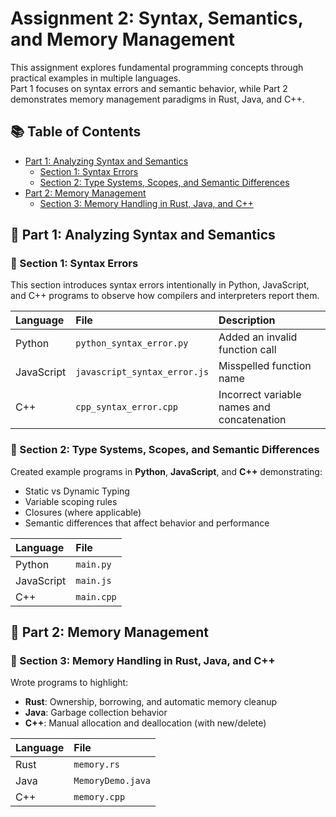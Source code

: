 # Assignment 2: Syntax, Semantics, and Memory Management

This assignment explores fundamental programming concepts through practical examples in multiple languages.  
Part 1 focuses on syntax errors and semantic behavior, while Part 2 demonstrates memory management paradigms in Rust, Java, and C++.

## 📚 Table of Contents

- [Part 1: Analyzing Syntax and Semantics](#-part-1-analyzing-syntax-and-semantics)
  - [Section 1: Syntax Errors](#-section-1-syntax-errors)
  - [Section 2: Type Systems, Scopes, and Semantic Differences](#-section-2-type-systems-scopes-and-semantic-differences)
- [Part 2: Memory Management](#-part-2-memory-management)
  - [Section 3: Memory Handling in Rust, Java, and C++](#-section-3-memory-handling-in-rust-java-and-c)

## 📌 Part 1: Analyzing Syntax and Semantics

### 📑 Section 1: Syntax Errors

This section introduces syntax errors intentionally in Python, JavaScript, and C++ programs to observe how compilers and interpreters report them.

| Language   | File                         | Description                                |
| :--------- | :--------------------------- | :----------------------------------------- |
| Python     | `python_syntax_error.py`     | Added an invalid function call             |
| JavaScript | `javascript_syntax_error.js` | Misspelled function name                   |
| C++        | `cpp_syntax_error.cpp`       | Incorrect variable names and concatenation |

### 📑 Section 2: Type Systems, Scopes, and Semantic Differences

Created example programs in **Python**, **JavaScript**, and **C++** demonstrating:

- Static vs Dynamic Typing
- Variable scoping rules
- Closures (where applicable)
- Semantic differences that affect behavior and performance

| Language   | File       |
| :--------- | :--------- |
| Python     | `main.py`  |
| JavaScript | `main.js`  |
| C++        | `main.cpp` |

## 📌 Part 2: Memory Management

### 📑 Section 3: Memory Handling in Rust, Java, and C++

Wrote programs to highlight:

- **Rust**: Ownership, borrowing, and automatic memory cleanup
- **Java**: Garbage collection behavior
- **C++**: Manual allocation and deallocation (with new/delete)

| Language | File              |
| :------- | :---------------- |
| Rust     | `memory.rs`       |
| Java     | `MemoryDemo.java` |
| C++      | `memory.cpp`      |
